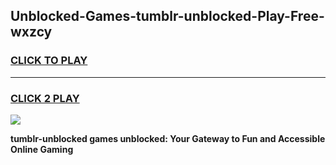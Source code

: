 
## Unblocked-Games-tumblr-unblocked-Play-Free-wxzcy
<h3>
<a href="https://premium76.site?title=tumblr-unblocked&ref=20M">CLICK TO PLAY</a></h3>
<hr>

<h3>
<a href="https://premium76.site?title=tumblr-unblocked&ref=20M">CLICK 2 PLAY</a>
  
</h3>

<a href="https://premium76.site?title=tumblr-unblocked&ref=19M"><img src="https://clearcache.store/games.png"></a>


**tumblr-unblocked games unblocked: Your Gateway to Fun and Accessible Online Gaming**
